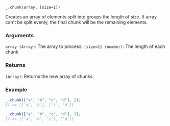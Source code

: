```
_.chunk(array, [size=1])
```

Creates an array of elements split into groups the length of size. If array can't be split evenly, the final chunk will be the remaining elements.

### Arguments

`array (Array)`: The array to process.
`[size=1] (number)`: The length of each chunk

### Returns

`(Array)`: Returns the new array of chunks.

### Example

```javascript
_.chunk(["a", "b", "c", "d"], 2);
// => [['a', 'b'], ['c', 'd']]

_.chunk(["a", "b", "c", "d"], 3);
// => [['a', 'b', 'c'], ['d']]
```
